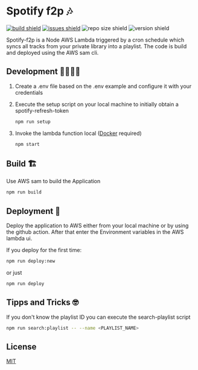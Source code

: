 # Spotify f2p 🎶

[![build shield](https://img.shields.io/github/workflow/status/luismeyer/spotify-f2p/Deploy%20master%20branch/master)](https://github.com/luismeyer/spotify-f2p/actions)
[![issues shield](https://img.shields.io/github/issues/luismeyer/spotify-f2p)](https://github.com/luismeyer/spotify-f2p/issues)
![repo size shield](https://img.shields.io/github/repo-size/luismeyer/spotify-f2p)
![version shield](https://img.shields.io/github/package-json/v/luismeyer/spotify-f2p)

Spotify-f2p is a Node AWS Lambda triggered by a cron schedule which syncs all tracks from your private library into a playlist. The code is build and deployed using the AWS sam cli.

## Development 👩‍💻👨‍💻

1. Create a .env file based on the .env example and configure it with your credentials
2. Execute the setup script on your local machine to initially obtain a spotify-refresh-token

   ```bash
   npm run setup
   ```

3. Invoke the lambda function local ([Docker](https://www.docker.com/) required)

   ```bash
   npm start
   ```

## Build 🏗

Use AWS sam to build the Application

```bash
npm run build
```

## Deployment 🚀

Deploy the application to AWS either from your local machine or by using the github action. After that enter the Environment variables in the AWS lambda ui.

If you deploy for the first time:

```bash
npm run deploy:new
```

or just

```bash
npm run deploy
```

## Tipps and Tricks 🤓

If you don't know the playlist ID you can execute the search-playlist script

```bash
npm run search:playlist -- --name <PLAYLIST_NAME>
```

## License

[MIT](https://choosealicense.com/licenses/mit/)

